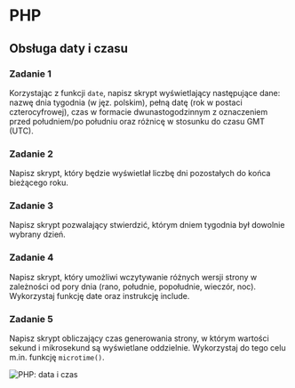 # PHP

## Obsługa daty i czasu

### Zadanie 1

Korzystając z funkcji `date`, napisz skrypt wyświetlający następujące dane: nazwę dnia tygodnia (w jęz. polskim), pełną datę (rok w postaci czterocyfrowej), czas w formacie dwunastogodzinnym z oznaczeniem przed południem/po południu oraz różnicę w stosunku do czasu GMT (UTC).

### Zadanie 2

Napisz skrypt, który będzie wyświetlał liczbę dni pozostałych do końca bieżącego roku.

### Zadanie 3

Napisz skrypt pozwalający stwierdzić, którym dniem tygodnia był dowolnie wybrany dzień.

### Zadanie 4

Napisz skrypt, który umożliwi wczytywanie różnych wersji strony w zależności od pory dnia (rano, południe, popołudnie, wieczór, noc). Wykorzystaj funkcję date oraz instrukcję include.

### Zadanie 5

Napisz skrypt obliczający czas generowania strony, w którym wartości sekund i mikrosekund są wyświetlane oddzielnie. Wykorzystaj do tego celu m.in. funkcję `microtime()`.

![PHP: data i czas](https://ckziu2.edu.pl/programista/zadania/php-mysql/php-data-czas.png)
